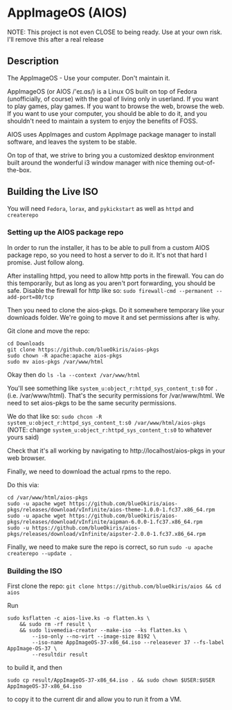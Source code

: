 # AppImageOS (AIOS)

NOTE: This project is not even CLOSE to being ready. Use at your own risk. I'll remove this after a real release

## Description

The AppImageOS - Use your computer. Don't maintain it.

AppImageOS (or AIOS /'eɪ.ɑs/) is a Linux OS built on top of Fedora (unofficially, of course) with the goal of living only in userland. If you want to play games, play games. If you want to browse the web, browse the web. If you want to use your computer, you should be able to do it, and you shouldn't need to maintain a system to enjoy the benefits of FOSS.

AIOS uses AppImages and custom AppImage package manager to install software, and leaves the system to be stable.

On top of that, we strive to bring you a customized desktop environment built around the wonderful i3 window manager with nice theming out-of-the-box.

## Building the Live ISO

You will need `Fedora`, `lorax`, and `pykickstart` as well as `httpd` and `createrepo`

### Setting up the AIOS package repo

In order to run the installer, it has to be able to pull from a custom AIOS package repo, so you need to host a server to do it. It's not that hard I promise. Just follow along.

After installing httpd, you need to allow http ports in the firewall. You can do this temporarily, but as long as you aren't port forwarding, you should be safe. Disable the firewall for http like so: `sudo firewall-cmd --permanent --add-port=80/tcp`

Then you need to clone the aios-pkgs. Do it somewhere temporary like your downloads folder. We're going to move it and set permissions after is why.

Git clone and move the repo:

```
cd Downloads
git clone https://github.com/blueOkiris/aios-pkgs
sudo chown -R apache:apache aios-pkgs
sudo mv aios-pkgs /var/www/html
```

Okay then do `ls -la --context /var/www/html`

You'll see something like `system_u:object_r:httpd_sys_content_t:s0` for `.` (i.e. /var/www/html). That's the security permissions for /var/www/html. We need to set aios-pkgs to be the same security permissions.

We do that like so: `sudo chcon -R system_u:object_r:httpd_sys_content_t:s0 /var/www/html/aios-pkgs` (NOTE: change `system_u:object_r:httpd_sys_content_t:s0` to whatever yours said)

Check that it's all working by navigating to http://localhost/aios-pkgs in your web browser.

Finally, we need to download the actual rpms to the repo.

Do this via:

```
cd /var/www/html/aios-pkgs
sudo -u apache wget https://github.com/blueOkiris/aios-pkgs/releases/download/vInfinite/aios-theme-1.0.0-1.fc37.x86_64.rpm
sudo -u apache wget https://github.com/blueOkiris/aios-pkgs/releases/download/vInfinite/aipman-6.0.0-1.fc37.x86_64.rpm
sudo -u https://github.com/blueOkiris/aios-pkgs/releases/download/vInfinite/aipster-2.0.0-1.fc37.x86_64.rpm
```

Finally, we need to make sure the repo is correct, so run `sudo -u apache createrepo --update .`

### Building the ISO

First clone the repo: `git clone https://github.com/blueOkiris/aios && cd aios`

Run

```
sudo ksflatten -c aios-live.ks -o flatten.ks \
    && sudo rm -rf result \
    && sudo livemedia-creator --make-iso --ks flatten.ks \
        --iso-only --no-virt --image-size 8192 \
        --iso-name AppImageOS-37-x86_64.iso --releasever 37 --fs-label AppImage-OS-37 \
        --resultdir result
```

to build it, and then

```
sudo cp result/AppImageOS-37-x86_64.iso . && sudo chown $USER:$USER AppImageOS-37-x86_64.iso
```

to copy it to the current dir and allow you to run it from a VM.

